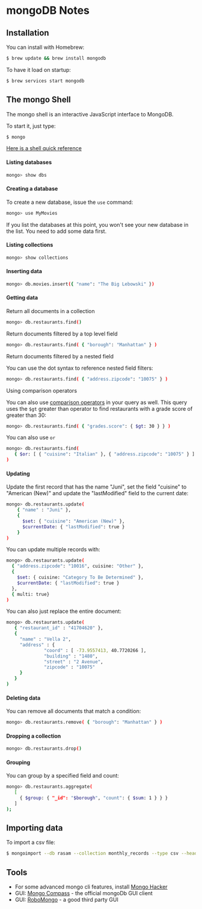 # mongoDB Notes

## Installation

You can install with Homebrew:

```bash
$ brew update && brew install mongodb
```

To have it load on startup:

```bash
$ brew services start mongodb
```

## The mongo Shell

The mongo shell is an interactive JavaScript interface to MongoDB.

To start it, just type:

```bash
$ mongo
```

[Here is a shell quick reference](https://docs.mongodb.com/manual/reference/mongo-shell/)

#### Listing databases

```bash
mongo> show dbs
```

#### Creating a database

To create a new database, issue the `use` command:

```bash
mongo> use MyMovies
```

If you list the databases at this point, you won't see your new database in the list.  You need to add some data first.

#### Listing collections

```bash
mongo> show collections
```

#### Inserting data

```bash
mongo> db.movies.insert({ "name": "The Big Lebowski" })
```

#### Getting data

Return all documents in a collection

```bash
mongo> db.restaurants.find()
```

Return documents filtered by a top level field

```bash
mongo> db.restaurants.find( { "borough": "Manhattan" } )
```

Return documents filtered by a nested field

You can use the dot syntax to reference nested field filters:

```bash
mongo> db.restaurants.find( { "address.zipcode": "10075" } )
```

Using comparison operators

You can also use [comparison operators](https://docs.mongodb.com/manual/reference/operator/query-comparison/) in your query as well.  This query uses the `$gt` greater than operator to find restaurants with a grade score of greater than 30:

```bash
mongo> db.restaurants.find( { "grades.score": { $gt: 30 } } )
```

You can also use `or`

```bash
mongo> db.restaurants.find(
   { $or: [ { "cuisine": "Italian" }, { "address.zipcode": "10075" } ] }
)
```

#### Updating

Update the first record that has the name "Juni", set the field "cuisine" to "American (New)" and update the "lastModified" field to the current date:

```bash
mongo> db.restaurants.update(
    { "name" : "Juni" },
    {
      $set: { "cuisine": "American (New)" },
      $currentDate: { "lastModified": true }
    }
)
```

You can update multiple records with:

```bash
mongo> db.restaurants.update(
  { "address.zipcode": "10016", cuisine: "Other" },
  {
    $set: { cuisine: "Category To Be Determined" },
    $currentDate: { "lastModified": true }
  },
  { multi: true}
)
```

You can also just replace the entire document:

```bash
mongo> db.restaurants.update(
   { "restaurant_id" : "41704620" },
   {
     "name" : "Vella 2",
     "address" : {
              "coord" : [ -73.9557413, 40.7720266 ],
              "building" : "1480",
              "street" : "2 Avenue",
              "zipcode" : "10075"
     }
   }
)
```

#### Deleting data

You can remove all documents that match a condition:

```bash
mongo> db.restaurants.remove( { "borough": "Manhattan" } )
```

#### Dropping a collection

```bash
mongo> db.restaurants.drop()
```

#### Grouping

You can group by a specified field and count:

```bash
mongo> db.restaurants.aggregate(
   [
     { $group: { "_id": "$borough", "count": { $sum: 1 } } }
   ]
);
```

## Importing data

To import a csv file:

```bash
$ mongoimport --db rasam --collection monthly_records --type csv --headerline --file monthly_records.csv
```

## Tools

* For some advanced mongo cli features, install [Mongo Hacker](https://github.com/TylerBrock/mongo-hacker)
* GUI: [Mongo Compass](https://www.mongodb.com/download-center?gclid=CNXU4_fT0M8CFYcCaQodNyYMZA#compass) - the official mongoDb GUI client
* GUI: [RoboMongo](https://robomongo.org/) - a good third party GUI

